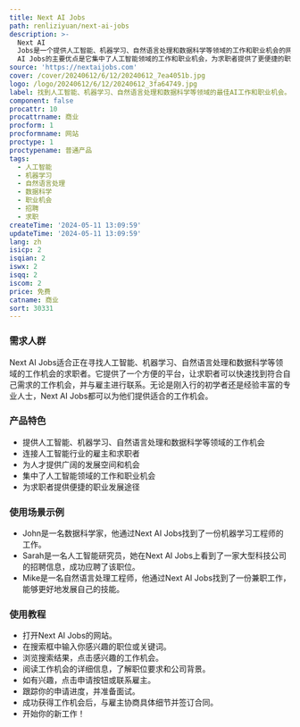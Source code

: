 ```yaml
---
title: Next AI Jobs
path: renliziyuan/next-ai-jobs
description: >-
  Next AI
  Jobs是一个提供人工智能、机器学习、自然语言处理和数据科学等领域的工作和职业机会的网站。它连接了人工智能行业的雇主和求职者，为人才提供了广阔的发展空间和机会。Next
  AI Jobs的主要优点是它集中了人工智能领域的工作和职业机会，为求职者提供了更便捷的职业发展途径。
source: 'https://nextaijobs.com'
cover: /cover/20240612/6/12/20240612_7ea4051b.jpg
logo: /logo/20240612/6/12/20240612_3fa64749.jpg
label: 找到人工智能、机器学习、自然语言处理和数据科学等领域的最佳AI工作和职业机会。
component: false
procattr: 10
procattrname: 商业
procform: 1
procformname: 网站
proctype: 1
proctypename: 普通产品
tags:
  - 人工智能
  - 机器学习
  - 自然语言处理
  - 数据科学
  - 职业机会
  - 招聘
  - 求职
createTime: '2024-05-11 13:09:59'
updateTime: '2024-05-11 13:09:59'
lang: zh
isicp: 2
isqian: 2
iswx: 2
isqq: 2
iscom: 2
price: 免费
catname: 商业
sort: 30331
---
```




### 需求人群
Next AI Jobs适合正在寻找人工智能、机器学习、自然语言处理和数据科学等领域的工作机会的求职者。它提供了一个方便的平台，让求职者可以快速找到符合自己需求的工作机会，并与雇主进行联系。无论是刚入行的初学者还是经验丰富的专业人士，Next AI Jobs都可以为他们提供适合的工作机会。

### 产品特色
- 提供人工智能、机器学习、自然语言处理和数据科学等领域的工作机会
- 连接人工智能行业的雇主和求职者
- 为人才提供广阔的发展空间和机会
- 集中了人工智能领域的工作和职业机会
- 为求职者提供便捷的职业发展途径

### 使用场景示例
- John是一名数据科学家，他通过Next AI Jobs找到了一份机器学习工程师的工作。
- Sarah是一名人工智能研究员，她在Next AI Jobs上看到了一家大型科技公司的招聘信息，成功应聘了该职位。
- Mike是一名自然语言处理工程师，他通过Next AI Jobs找到了一份兼职工作，能够更好地发展自己的技能。

### 使用教程
- 打开Next AI Jobs的网站。
- 在搜索框中输入你感兴趣的职位或关键词。
- 浏览搜索结果，点击感兴趣的工作机会。
- 阅读工作机会的详细信息，了解职位要求和公司背景。
- 如有兴趣，点击申请按钮或联系雇主。
- 跟踪你的申请进度，并准备面试。
- 成功获得工作机会后，与雇主协商具体细节并签订合同。
- 开始你的新工作！

  
